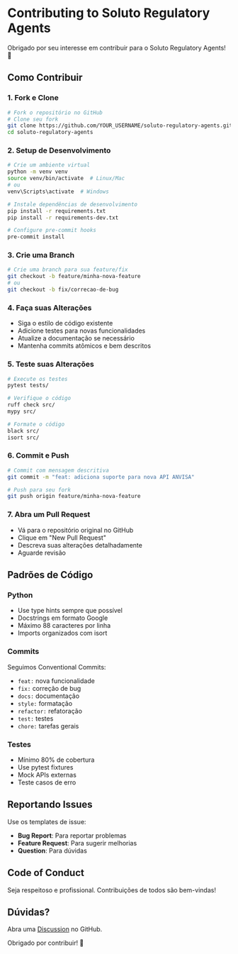 # Contributing to Soluto Regulatory Agents

Obrigado por seu interesse em contribuir para o Soluto Regulatory Agents! 🎉

## Como Contribuir

### 1. Fork e Clone

```bash
# Fork o repositório no GitHub
# Clone seu fork
git clone https://github.com/YOUR_USERNAME/soluto-regulatory-agents.git
cd soluto-regulatory-agents
```

### 2. Setup de Desenvolvimento

```bash
# Crie um ambiente virtual
python -m venv venv
source venv/bin/activate  # Linux/Mac
# ou
venv\Scripts\activate  # Windows

# Instale dependências de desenvolvimento
pip install -r requirements.txt
pip install -r requirements-dev.txt

# Configure pre-commit hooks
pre-commit install
```

### 3. Crie uma Branch

```bash
# Crie uma branch para sua feature/fix
git checkout -b feature/minha-nova-feature
# ou
git checkout -b fix/correcao-de-bug
```

### 4. Faça suas Alterações

- Siga o estilo de código existente
- Adicione testes para novas funcionalidades
- Atualize a documentação se necessário
- Mantenha commits atômicos e bem descritos

### 5. Teste suas Alterações

```bash
# Execute os testes
pytest tests/

# Verifique o código
ruff check src/
mypy src/

# Formate o código
black src/
isort src/
```

### 6. Commit e Push

```bash
# Commit com mensagem descritiva
git commit -m "feat: adiciona suporte para nova API ANVISA"

# Push para seu fork
git push origin feature/minha-nova-feature
```

### 7. Abra um Pull Request

- Vá para o repositório original no GitHub
- Clique em "New Pull Request"
- Descreva suas alterações detalhadamente
- Aguarde revisão

## Padrões de Código

### Python
- Use type hints sempre que possível
- Docstrings em formato Google
- Máximo 88 caracteres por linha
- Imports organizados com isort

### Commits
Seguimos Conventional Commits:
- `feat:` nova funcionalidade
- `fix:` correção de bug
- `docs:` documentação
- `style:` formatação
- `refactor:` refatoração
- `test:` testes
- `chore:` tarefas gerais

### Testes
- Mínimo 80% de cobertura
- Use pytest fixtures
- Mock APIs externas
- Teste casos de erro

## Reportando Issues

Use os templates de issue:
- **Bug Report**: Para reportar problemas
- **Feature Request**: Para sugerir melhorias
- **Question**: Para dúvidas

## Code of Conduct

Seja respeitoso e profissional. Contribuições de todos são bem-vindas!

## Dúvidas?

Abra uma [Discussion](https://github.com/YOUR_USERNAME/soluto-regulatory-agents/discussions) no GitHub.

Obrigado por contribuir! 🚀